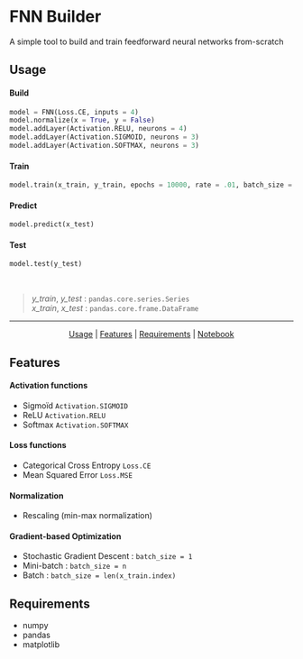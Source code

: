 <h1>FNN Builder</h1>

A simple tool to build and train feedforward neural networks from-scratch</br>

<a name="usage"/>

## Usage

#### Build

```python
model = FNN(Loss.CE, inputs = 4)
model.normalize(x = True, y = False)
model.addLayer(Activation.RELU, neurons = 4)
model.addLayer(Activation.SIGMOID, neurons = 3)
model.addLayer(Activation.SOFTMAX, neurons = 3)
```
#### Train

```python
model.train(x_train, y_train, epochs = 10000, rate = .01, batch_size = 5)
```

#### Predict

```python
model.predict(x_test)
```

#### Test

```python
model.test(y_test)
```
</br>

> *y_train*, *y_test* : `pandas.core.series.Series`  
> *x_train*, *x_test* : `pandas.core.frame.DataFrame`

---

 <div align="center">
   
 [Usage](#usage) 
| [Features](#features) 
| [Requirements](#requirements) 
| [Notebook](FNN.ipynb) 
 
 </div>


<a name="features"/>

## Features

#### Activation functions
- Sigmoïd `Activation.SIGMOID`
- ReLU `Activation.RELU`
- Softmax `Activation.SOFTMAX`

#### Loss functions
- Categorical Cross Entropy `Loss.CE`
- Mean Squared Error `Loss.MSE`

#### Normalization
- Rescaling (min-max normalization)

#### Gradient-based Optimization
- Stochastic Gradient Descent : `batch_size = 1`
- Mini-batch : `batch_size = n` 
- Batch :  `batch_size = len(x_train.index)`



<a name="requirements"/>

## Requirements
- numpy
- pandas
- matplotlib
